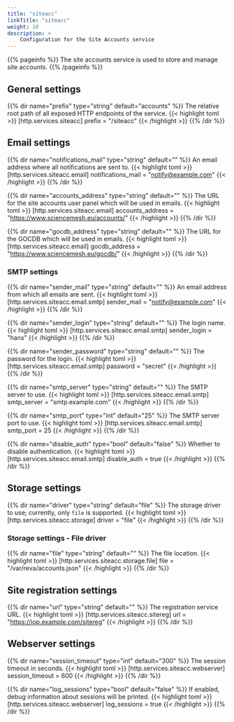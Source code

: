 ```yaml
---
title: "siteacc"
linkTitle: "siteacc"
weight: 10
description: >
    Configuration for the Site Accounts service
---
```


{{% pageinfo %}}
The site accounts service is used to store and manage site accounts.
{{% /pageinfo %}}

## General settings
{{% dir name="prefix" type="string" default="accounts" %}}
The relative root path of all exposed HTTP endpoints of the service.
{{< highlight toml >}}
[http.services.siteacc]
prefix = "/siteacc"
{{< /highlight >}}
{{% /dir %}}

## Email settings
{{% dir name="notifications_mail" type="string" default="" %}}
An email address where all notifications are sent to.
{{< highlight toml >}}
[http.services.siteacc.email]
notifications_mail = "notify@example.com"
{{< /highlight >}}
{{% /dir %}}

{{% dir name="accounts_address" type="string" default="" %}}
The URL for the site accounts user panel which will be used in emails.
{{< highlight toml >}}
[http.services.siteacc.email]
accounts_address = "https://www.sciencemesh.eu/accounts/"
{{< /highlight >}}
{{% /dir %}}

{{% dir name="gocdb_address" type="string" default="" %}}
The URL for the GOCDB which will be used in emails.
{{< highlight toml >}}
[http.services.siteacc.email]
gocdb_address = "https://www.sciencemesh.eu/gocdb/"
{{< /highlight >}}
{{% /dir %}}

### SMTP settings
{{% dir name="sender_mail" type="string" default="" %}}
An email address from which all emails are sent.
{{< highlight toml >}}
[http.services.siteacc.email.smtp]
sender_mail = "notify@example.com"
{{< /highlight >}}
{{% /dir %}}

{{% dir name="sender_login" type="string" default="" %}}
The login name.
{{< highlight toml >}}
[http.services.siteacc.email.smtp]
sender_login = "hans"
{{< /highlight >}}
{{% /dir %}}

{{% dir name="sender_password" type="string" default="" %}}
The password for the login.
{{< highlight toml >}}
[http.services.siteacc.email.smtp]
password = "secret"
{{< /highlight >}}
{{% /dir %}}

{{% dir name="smtp_server" type="string" default="" %}}
The SMTP server to use.
{{< highlight toml >}}
[http.services.siteacc.email.smtp]
smtp_server = "smtp.example.com"
{{< /highlight >}}
{{% /dir %}}

{{% dir name="smtp_port" type="int" default="25" %}}
The SMTP server port to use.
{{< highlight toml >}}
[http.services.siteacc.email.smtp]
smtp_port = 25
{{< /highlight >}}
{{% /dir %}}

{{% dir name="disable_auth" type="bool" default="false" %}}
Whether to disable authentication.
{{< highlight toml >}}
[http.services.siteacc.email.smtp]
disable_auth = true
{{< /highlight >}}
{{% /dir %}}

## Storage settings
{{% dir name="driver" type="string" default="file" %}}
The storage driver to use; currently, only `file` is supported.
{{< highlight toml >}}
[http.services.siteacc.storage]
driver = "file"
{{< /highlight >}}
{{% /dir %}}

### Storage settings - File driver
{{% dir name="file" type="string" default="" %}}
The file location.
{{< highlight toml >}}
[http.services.siteacc.storage.file]
file = "/var/reva/accounts.json"
{{< /highlight >}}
{{% /dir %}}

## Site registration settings
{{% dir name="url" type="string" default="" %}}
The registration service URL.
{{< highlight toml >}}
[http.services.siteacc.sitereg]
url = "https://iop.example.com/sitereg"
{{< /highlight >}}
{{% /dir %}}

## Webserver settings
{{% dir name="session_timeout" type="int" default="300" %}}
The session timeout in seconds.
{{< highlight toml >}}
[http.services.siteacc.webserver]
session_timeout = 600
{{< /highlight >}}
{{% /dir %}}

{{% dir name="log_sessions" type="bool" default="false" %}}
If enabled, debug information about sessions will be printed.
{{< highlight toml >}}
[http.services.siteacc.webserver]
log_sessions = true
{{< /highlight >}}
{{% /dir %}}
